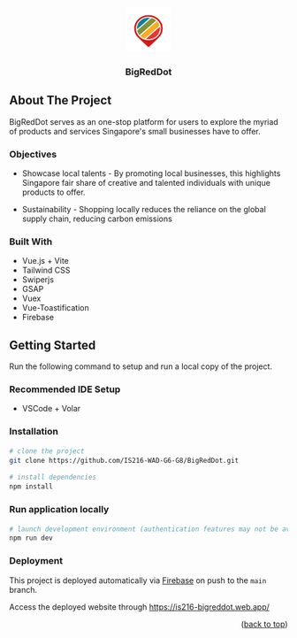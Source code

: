 <a name="readme-top"></a>

<!-- PROJECT LOGO -->
<br />
<div align="center">
    <img src="public/assets/logo.png" width="80" height="80">
  <h3 align="center">BigRedDot</h3>
</div>

<!-- ABOUT THE PROJECT -->

## About The Project

BigRedDot serves as an one-stop platform for users to explore the myriad of products and services Singapore's small businesses have to offer.

### Objectives

-   Showcase local talents - By promoting local businesses, this highlights Singapore fair share of creative and talented individuals with unique products to offer.

-   Sustainability - Shopping locally reduces the reliance on the global supply chain, reducing carbon emissions

### Built With

-   Vue.js + Vite
-   Tailwind CSS
-   Swiperjs
-   GSAP
-   Vuex
-   Vue-Toastification
-   Firebase

<!-- GETTING STARTED -->

## Getting Started

Run the following command to setup and run a local copy of the project.

### Recommended IDE Setup

-   VSCode + Volar

### Installation

```bash
# clone the project
git clone https://github.com/IS216-WAD-G6-G8/BigRedDot.git
```

```bash
# install dependencies
npm install
```

### Run application locally

```bash
# launch development environment (authentication features may not be available)
npm run dev
```

### Deployment

This project is deployed automatically via [Firebase](https://firebase.google.com/) on push to the `main` branch.

Access the deployed website through https://is216-bigreddot.web.app/

<p align="right">(<a href="#readme-top">back to top</a>)</p>
